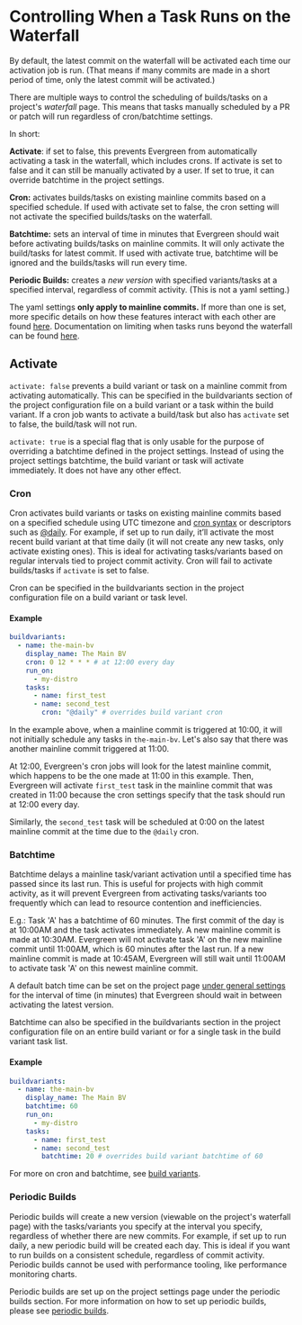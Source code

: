# Controlling When a Task Runs on the Waterfall

By default, the latest commit on the waterfall will be activated each time our activation job is run. (That means if many commits are made in a short period of time,
only the latest commit will be activated.)

There are multiple ways to control the scheduling of builds/tasks on a project's _waterfall_ page. This means that tasks manually scheduled by a PR or patch will run regardless of cron/batchtime settings.

In short:

**Activate**: if set to false, this prevents Evergreen from automatically activating a task in the waterfall, which includes crons. If activate is set to false and it can still be manually activated by a user. If set to true, it can override batchtime in the project settings.

**Cron:** activates builds/tasks on existing mainline commits based on a specified schedule. If used with activate set to false, the cron setting will not activate the specified builds/tasks on the waterfall.

**Batchtime:** sets an interval of time in minutes that Evergreen should wait before activating builds/tasks on mainline commits. It will only activate the build/tasks for latest commit. If used with activate true, batchtime will be ignored and the builds/tasks will run every time.

**Periodic Builds:** creates a _new version_ with specified variants/tasks at a specified interval, regardless of commit activity. (This is not a yaml setting.)

The yaml settings **only apply to mainline commits.** If more than one is set, more specific details on how these
features interact with each other are found [here](Project-Configuration-Files#specific-activation-override-hierarchy).
Documentation on limiting when tasks runs beyond the waterfall can be found [here](Project-Configuration-Files#limiting-when-a-task-or-variant-will-run).

## Activate

`activate: false` prevents a build variant or task on a mainline commit from activating automatically. This can be specified in the
buildvariants section of the project configuration file on a build variant or a task within the build variant. If a cron job wants to activate a build/task but also has `activate` set to false, the build/task will not run.

`activate: true` is a special flag that is only usable for the purpose of overriding a batchtime defined in the project
settings. Instead of using the project settings batchtime, the build variant or task will activate immediately. It does
not have any other effect.

### Cron

Cron activates build variants or tasks on existing mainline commits based on a specified schedule using UTC timezone and [cron syntax](https://crontab.guru/) or descriptors such as [@daily](https://pkg.go.dev/github.com/robfig/cron). For example, if set up to run daily, it’ll activate the most recent build variant at that time daily (it will not create any new tasks, only activate existing ones). This is ideal for activating tasks/variants based on regular intervals tied to project commit activity. Cron will fail to activate builds/tasks if `activate` is set to false.

Cron can be specified in the buildvariants section in the project configuration file on a build variant or task level.

#### Example

```yaml
buildvariants:
  - name: the-main-bv
    display_name: The Main BV
    cron: 0 12 * * * # at 12:00 every day
    run_on:
      - my-distro
    tasks:
      - name: first_test
      - name: second_test
        cron: "@daily" # overrides build variant cron
```

In the example above, when a mainline commit is triggered at 10:00, it will not initially schedule any tasks in `the-main-bv`. Let's also say that there was another mainline commit triggered at 11:00.

At 12:00, Evergreen's cron jobs will look for the latest mainline commit, which happens to be the one made at 11:00 in this example. Then, Evergreen will activate `first_test` task in the mainline commit that was created in 11:00 because the cron settings specify that the task should run at 12:00 every day.

Similarly, the `second_test` task will be scheduled at 0:00 on the latest mainline commit at the time due to the `@daily` cron.

### Batchtime

Batchtime delays a mainline task/variant activation until a specified time has passed since its last run. This is useful for projects with high commit activity, as it will prevent Evergreen from activating tasks/variants too frequently which can lead to resource contention and inefficiencies.

E.g.: Task 'A' has a batchtime of 60 minutes. The first commit of the day is at 10:00AM and the task activates immediately. A new mainline commit is made at 10:30AM. Evergreen will not activate task 'A' on the new mainline commit until 11:00AM, which is 60 minutes after the last run. If a new mainline commit is made at 10:45AM, Evergreen will still wait until 11:00AM to activate task 'A' on this newest mainline commit.

A default batch time can be set on the project page [under general settings](../Project-Configuration/Project-and-Distro-Settings/#general-project-settings) for the interval of time (in minutes) that Evergreen should wait in between activating the latest version.

Batchtime can also be specified in the buildvariants section in the project configuration file on an entire build variant or for a single task in the build variant task list.

#### Example

```yaml
buildvariants:
  - name: the-main-bv
    display_name: The Main BV
    batchtime: 60
    run_on:
      - my-distro
    tasks:
      - name: first_test
      - name: second_test
        batchtime: 20 # overrides build variant batchtime of 60
```

For more on cron and batchtime, see [build variants](../Project-Configuration/Project-Configuration-Files/#build-variants).

### Periodic Builds

Periodic builds will create a new version (viewable on the project's waterfall page) with the tasks/variants you specify at the interval you specify, regardless of whether there are new commits. For example, if set up to run daily, a new periodic build will be created each day. This is ideal if you want to run builds on a consistent schedule, regardless of commit activity.
Periodic builds cannot be used with performance tooling, like performance monitoring charts.

Periodic builds are set up on the project settings page under the periodic builds section. For more information on how to set up periodic builds, please see [periodic builds](../Project-Configuration/Project-and-Distro-Settings#periodic-builds).
